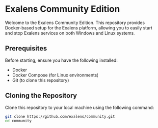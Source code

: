 # Exalens Community Edition

Welcome to the Exalens Community Edition. This repository provides Docker-based setup for the Exalens platform, allowing you to easily start and stop Exalens services on both Windows and Linux systems.

## Prerequisites

Before starting, ensure you have the following installed:
- Docker
- Docker Compose (for Linux environments)
- Git (to clone this repository)

## Cloning the Repository

Clone this repository to your local machine using the following command:

```bash
git clone https://github.com/exalens/community.git
cd community